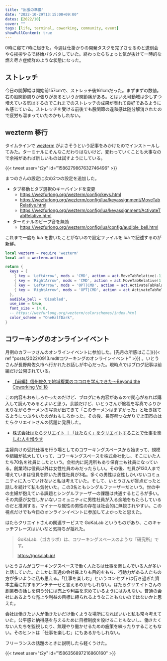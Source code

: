 ```yaml
---
title: "出張の準備"
date: "2022-10-29T13:15:00+09:00"
dates: [2022/10]
cover: ""
tags: [life, terminal, coworking, community, event]
showFullContent: true
---
```


0時に寝て7時に起きた。今週は仕掛かりの開発タスクを完了させるのと送別会やら挨拶やらで終始バタバタしていた。終わったらちょっと気が抜けて一時的な燃え尽き症候群のような状態になった。

## ストレッチ

今日の開脚幅は開始前157cmで、ストレッチ後161cmだった。まずまずの数値。右の股関節周りが張りがあるというか関節痛がある。とはいえ可動域は少しずつ増えている気はするのでこれまでのストレッチの成果が表れて良好であるようにも感じている。ストレッチを受ける前後でも股関節の違和感は随分解消されたので疲労も溜まっていたのかもしれない。

## wezterm 移行

タイムラインで [wezterm](https://github.com/wez/wezterm) がよさそうという記事をみかけたのでインストールしてみた。ターミナルにそんなこだわりはないけど、変わっていくことも大事なので余裕があれば新しいものは試すようにしている。

{{< tweet user="t2y" id="1586279867632746496" >}}

まつのさんの設定に次の2つの設定を追加した。

* タブ移動とタブ選択のキーバインドを変更
  * https://wezfurlong.org/wezterm/config/keys.html
  * https://wezfurlong.org/wezterm/config/lua/keyassignment/MoveTabRelative.html
  * https://wezfurlong.org/wezterm/config/lua/keyassignment/ActivateTabRelative.html
* ターミナルのビープ音を無効
  * https://wezfurlong.org/wezterm/config/lua/config/audible_bell.html

これまで一度も lua を書いたことがないので設定ファイルを lua で記述するのが新鮮。

```lua
local wezterm = require 'wezterm'
local act = wezterm.action

return {
  keys = {
    { key = 'LeftArrow', mods = 'CMD', action = act.MoveTabRelative(-1) },
    { key = 'RightArrow', mods = 'CMD', action = act.MoveTabRelative(1) },
    { key = 'LeftArrow', mods = 'OPT|CMD', action = act.ActivateTabRelative(-1) },
    { key = 'RightArrow', mods = 'OPT|CMD', action = act.ActivateTabRelative(1) },
  },
  audible_bell = 'Disabled',
  use_ime = true,
  font_size = 14.0,
  -- https://wezfurlong.org/wezterm/colorschemes/index.html
  color_scheme = "OneHalfDark",
}
```

## コワーキングのオンラインイベント

月例のカフーツさんのオンラインイベントに参加した。[先月の所感はここ]({{< ref "posts/2022/0913.md#コワーキングのオンラインイベント" >}}) 。いとうさんが長野県佐久市へ行かれたお話しが中心だった。現時点ではブログ記事は前編だけ公開されている。

* [【前編】信州佐久で地域複業のココロを学んできた〜Beyond the Coworking Vol.18](https://note.com/kanzan10to9/n/nc06473c67dba)

この内容もおもしろかったのだけど、ブログにも内容があるので関心があれば購入して読んでみるとよいと思う。余談だけど、いとうさんが旅程を写真でふりかえりながらラーメンの写真が出てきて「このラーメンはまずかった」と吐き捨てるようにつぶやいたのがおもしろかった。その後、長野県つながりで上田市のはたらクリエイトさんの話題に発展した。

* [株式会社はたらクリエイト ｜「はたらく」をクリエイトすることで仕事を楽しむ人を増やす](https://hatakuri.jp/)

主婦向けの受託仕事を行う場としてのコワーキングスペースから始まって、規模や組織が拡大していって、コワーキングスペースを株式会社化し、そこにいた人たち70名を社員にしたという。会社内に託児所もあり保育士も社員になっている。創業時は役員以外は女性社員のみだったらしい。その後、社員が130人まで増えていまは役員を除いた男性社員が3名。多くの男性は女性しかいないコミュニティに入っていけないと私は考えていた。そして、いとうさんが盲点だったと話しを続けて私も気付いた。この3名ともシングルファーザーだという。世の中の主婦が抱えている課題とシングルファーザーの課題は共通するところが多い。その共感が女性しかいないコミュニティに男性社員が入る余地をもたらしているのだと推測する。マイナーな属性の男性の存在は社会的に無視されやすい。この視点だけでも今日のオンラインイベントに参加してよかったと思えた。

はたらクリエイトさんの関連サービスで GoKaLab というものがあり、このキャッチフレーズはいいなと気持ちが揺れた。

> GoKaLab.（ゴカラボ）は、コワーキングスペースのような『研究所』です。
> 
> https://gokalab.jp/

いとうさんがコワーキングスペースで働く人たちは仕事を楽しんでいる人が多いと話していた。たしかに普通の会社員よりも目的をもち、行動力がある人たちの方が多いように私も思える。「仕事を楽しむ」というコンセプトは行き過ぎた資本主義に対するアンチテーゼと言えるのかもしれない。はたらクリエイトさんの創業者の話しを伺う分には売上や利益を求めているようにはみえない。普通の会社にあるような売上や利益の目標に縛られるようなこともないのではないかと思えた。

会社は働きたい人が働きたいだけ働くような場所になればいいと私も常々考えていた。公平感と納得感を与えるために目標制度を設けることもないし、働きたくない人たちを監視したり、無理やり働かせるための施策を練ったりすることもない。そのヒントは「仕事を楽しむ」にもあるかもしれない。

フリーランスの話題のときに説明したら軽くうけた。

{{< tweet user="t2y" id="1586356897216860160" >}}
